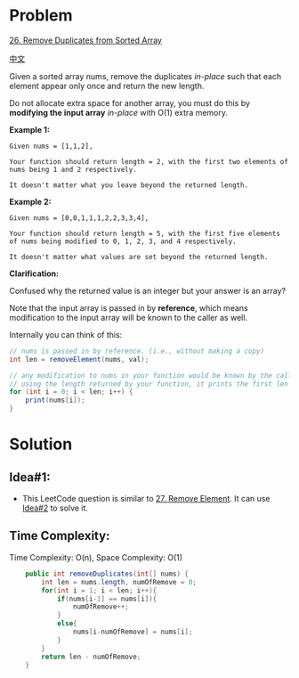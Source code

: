 # Problem
[26. Remove Duplicates from Sorted Array](https://leetcode.com/problems/remove-duplicates-from-sorted-array/) 

[中文](https://leetcode-cn.com/problems/remove-duplicates-from-sorted-array/)

Given a sorted array nums, remove the duplicates *in-place* such that each element appear only once and return the new length.

Do not allocate extra space for another array, you must do this by **modifying the input array** *in-place* with O(1) extra memory.
 

**Example 1:**
```text
Given nums = [1,1,2],

Your function should return length = 2, with the first two elements of nums being 1 and 2 respectively.

It doesn't matter what you leave beyond the returned length.
```

**Example 2:**
```text
Given nums = [0,0,1,1,1,2,2,3,3,4],

Your function should return length = 5, with the first five elements of nums being modified to 0, 1, 2, 3, and 4 respectively.

It doesn't matter what values are set beyond the returned length.
```

**Clarification:**

Confused why the returned value is an integer but your answer is an array?

Note that the input array is passed in by **reference**, which means modification to the input array will be known to the caller as well.

Internally you can think of this:
```java
// nums is passed in by reference. (i.e., without making a copy)
int len = removeElement(nums, val);

// any modification to nums in your function would be known by the caller.
// using the length returned by your function, it prints the first len elements.
for (int i = 0; i < len; i++) {
    print(nums[i]);
}
```


# Solution
## Idea#1:
* This LeetCode question is similar to [27. Remove Element](https://leetcode.com/problems/remove-element/). It can use [Idea#2](https://github.com/YihuiAndre/LeetCode/blob/master/Array/27.%20Remove%20Element/Solution.md#idea2) to solve it.
##  Time Complexity:
Time Complexity: O(n), Space Complexity: O(1)

```java
    public int removeDuplicates(int[] nums) {
        int len = nums.length, numOfRemove = 0;
        for(int i = 1; i < len; i++){
            if(nums[i-1] == nums[i]){
                numOfRemove++;
            }
            else{
                nums[i-numOfRemove] = nums[i];
            }
        }
        return len - numOfRemove;
    }
```
